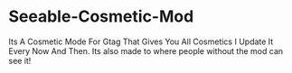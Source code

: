 # Seeable-Cosmetic-Mod
Its A Cosmetic Mode For Gtag That Gives You All Cosmetics I Update It Every Now And Then. Its also made to where people without the mod can see it!
